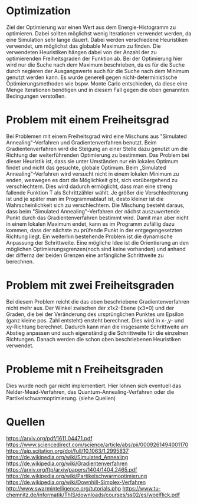 # Optimization
Ziel der Optimierung war einen Wert aus dem Energie-Histogramm zu optimieren. Dabei sollten möglichst wenig Iterationen verwendet werden, da eine Simulation sehr lange dauert. Dabei werden verschiedene Heuristiken verwendet, um möglichst das globable Maximum zu finden. Die verwendeten Heuristiken hängen dabei von der Anzahl der zu optimierenden Freiheitsgraden der Funktion ab.
Bei der Optimierung hier wird nur die Suche nach dem Maximum beschrieben, da es für die Suche durch negieren der Ausgangswerte auch für die Suche nach dem Minimum genutzt werden kann.
Es wurde generell gegen nicht-deterministische Optimierungsmethoden wie bspw. Monte Carlo entschieden, da diese eine Menge Iterationen benötigen und in diesem Fall gegen die oben genannten Bedingungen verstoßen.
# Problem mit einem Freiheitsgrad
Bei Problemen mit einem Freiheitsgrad wird eine Mischuns aus "Simulated Annealing"-Verfahren und Gradientenverfahren benutzt.
Beim Gradientenverfahren wird die Steigung an einer Stelle dazu genutzt um die Richtung der weiterführenden Optimierung zu bestimmen. Das Problem bei dieser Heuristik ist, dass sie unter Umständen nur ein lokales Optimum findet und nicht das gesuchte, globale Optimum.
Beim  „Simulated Annealing“-Verfahren wird versucht nicht in einem lokalen Minimum zu enden, weswegen es dort die Möglichkeit gibt, sich vorübergehend zu verschlechtern. Dies wird dadurch ermöglicht, dass man eine streng fallende Funktion T als Schrittzähler wählt. Je größer die Verschlechterung ist und je später man im Programmablauf ist, desto kleiner ist die Wahrscheinlichkeit sich zu verschlechtern.
Die Mischung besteht daraus, dass beim "Simulated Annealing"-Verfahren der nächst auszuwertende Punkt durch das Gradientenverfahren bestimmt wird. Damit man aber nicht in einem lokalen Maximum endet, kann es im Programm zufällig dazu kommen, dass der nächste zu prüfende Punkt in der entgegengesetzten Richtung liegt.
Ein weiterhin bestehende Problem ist die dynamische Anpassung der Schrittweite. Eine mögliche Idee ist die Orientierung an den möglichen Optimierungsgrenzen(noch sind keine vorhanden) und anhand der differnz der beiden Grenzen eine anfängliche Schrittweite zu berechnen.
# Problem mit zwei Freiheitsgraden
Bei diesem Problem reicht die das oben beschriebene Gradientenverfahren nicht mehr aus. Der Winkel zwischen der x1x2-Ebene (x3=0) und der Graden, die bei der Veränderung des ursprünglichen Punktes um Epsilon (ganz kleine pos. Zahl entsteht) ensteht berechnet.
Dies wird in x-,y- und xy-Richtung berechnet. Dadurch kann man die insgesamte Schrittweite am Abstieg anpassen und auch eigenständig die Schrittweite für die einzelnen Richtungen.
Danach werden die schon oben beschriebenen Heuristiken verwendet.
# Probleme mit n Freiheitsgraden
Dies wurde noch gar nicht implementiert. Hier lohnen sich eventuell das Nelder-Mead-Verfahren, das Quantum-Annealing-Verfahren oder die Partikelschwarmoptimierung. (siehe Quellen)
# Quellen
https://arxiv.org/pdf/1611.04471.pdf
https://www.sciencedirect.com/science/article/abs/pii/0009261494001170
https://aip.scitation.org/doi/full/10.1063/1.2995837
https://de.wikipedia.org/wiki/Simulated_Annealing
https://de.wikipedia.org/wiki/Gradientenverfahren
https://arxiv.org/ftp/arxiv/papers/1404/1404.2465.pdf
https://de.wikipedia.org/wiki/Partikelschwarmoptimierung
https://de.wikipedia.org/wiki/Downhill-Simplex-Verfahren
http://www.swarmintelligence.org/tutorials.php
https://www.tu-chemnitz.de/informatik/ThIS/downloads/courses/ss02/es/woelflick.pdf
